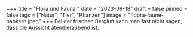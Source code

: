+++
title = "Flora und Fauna "
date = "2023-09-18"
draft = false
pinned = false
tags = ["Natur", "Tier", "Pflanzen"]
image = "flopra-faune-habkern.jpeg"
+++
 Bei der frischen Bergluft kann man fast nicht sagen, dass die Aussicht atemberaubend ist,